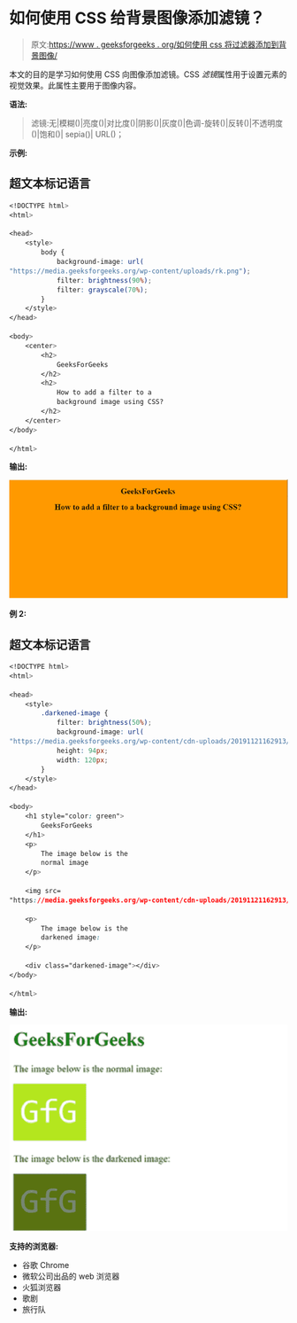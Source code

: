 # 如何使用 CSS 给背景图像添加滤镜？

> 原文:[https://www . geeksforgeeks . org/如何使用 css 将过滤器添加到背景图像/](https://www.geeksforgeeks.org/how-to-add-filter-to-the-background-image-using-css/)

本文的目的是学习如何使用 CSS 向图像添加滤镜。CSS *滤镜*属性用于设置元素的视觉效果。此属性主要用于图像内容。

**语法:**

> 滤镜:无|模糊()|亮度()|对比度()|阴影()|灰度()|色调-旋转()|反转()|不透明度()|饱和()| sepia()| URL()；

**示例:**

## 超文本标记语言

```css
<!DOCTYPE html>
<html>

<head>
    <style>
        body {
            background-image: url(
"https://media.geeksforgeeks.org/wp-content/uploads/rk.png");
            filter: brightness(90%);
            filter: grayscale(70%);
        }
    </style>
</head>

<body>
    <center>
        <h2>
            GeeksForGeeks
        </h2>
        <h2>
            How to add a filter to a 
            background image using CSS?
        </h2>
    </center>
</body>

</html>    
```

**输出:**

![](img/89722e1bb4c69acd0c6e8a86526e4025.png)

**例 2:**

## 超文本标记语言

```css
<!DOCTYPE html>
<html>

<head>
    <style>
        .darkened-image {
            filter: brightness(50%);
            background-image: url(
"https://media.geeksforgeeks.org/wp-content/cdn-uploads/20191121162913/s11.png");
            height: 94px;
            width: 120px;
        }
    </style>
</head>

<body>
    <h1 style="color: green">
        GeeksForGeeks
    </h1>
    <p>
        The image below is the
        normal image
    </p>

    <img src=
"https://media.geeksforgeeks.org/wp-content/cdn-uploads/20191121162913/s11.png">

    <p>
        The image below is the
        darkened image:
    </p>

    <div class="darkened-image"></div>
</body>

</html>                    
```

**输出:**

![](img/19133485f8403cded45a23a9a71604bf.png)

**支持的浏览器:**

*   谷歌 Chrome
*   微软公司出品的 web 浏览器
*   火狐浏览器
*   歌剧
*   旅行队